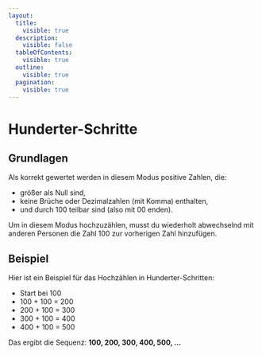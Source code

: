 ```yaml
---
layout:
  title:
    visible: true
  description:
    visible: false
  tableOfContents:
    visible: true
  outline:
    visible: true
  pagination:
    visible: true
---
```


# Hunderter-Schritte

## Grundlagen

Als korrekt gewertet werden in diesem Modus positive Zahlen, die:

* größer als Null sind,
* keine Brüche oder Dezimalzahlen (mit Komma) enthalten,
* und durch 100 teilbar sind (also mit 00 enden).

Um in diesem Modus hochzuzählen, musst du wiederholt abwechselnd mit anderen Personen die Zahl 100 zur vorherigen Zahl hinzufügen.

## Beispiel

Hier ist ein Beispiel für das Hochzählen in Hunderter-Schritten:

* Start bei 100
* 100 + 100 = 200
* 200 + 100 = 300
* 300 + 100 = 400
* 400 + 100 = 500

Das ergibt die Sequenz: **100, 200, 300, 400, 500, …**
